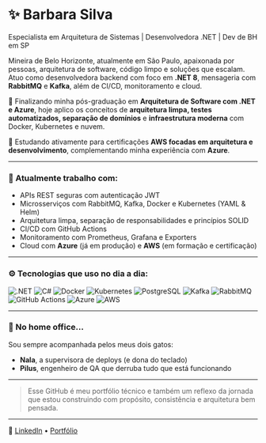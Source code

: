 # ✨ Barbara Silva

Especialista em Arquitetura de Sistemas | Desenvolvedora .NET | Dev de BH em SP

Mineira de Belo Horizonte, atualmente em São Paulo, apaixonada por pessoas, arquitetura de software, código limpo e soluções que escalam.  
Atuo como desenvolvedora backend com foco em **.NET 8**, mensageria com **RabbitMQ** e **Kafka**, além de CI/CD, monitoramento e cloud.

🧠 Finalizando minha pós-graduação em **Arquitetura de Software com .NET e Azure**, hoje aplico os conceitos de **arquitetura limpa, testes automatizados, separação de domínios** e **infraestrutura moderna** com Docker, Kubernetes e nuvem.

🚀 Estudando ativamente para certificações **AWS focadas em arquitetura e desenvolvimento**, complementando minha experiência com **Azure**.

---

### 💼 Atualmente trabalho com:

- APIs REST seguras com autenticação JWT
- Microsserviços com RabbitMQ, Kafka, Docker e Kubernetes (YAML & Helm)
- Arquitetura limpa, separação de responsabilidades e princípios SOLID
- CI/CD com GitHub Actions
- Monitoramento com Prometheus, Grafana e Exporters
- Cloud com **Azure** (já em produção) e **AWS** (em formação e certificação)

---

### ⚙️ Tecnologias que uso no dia a dia:

![.NET](https://img.shields.io/badge/.NET-512BD4?style=for-the-badge&logo=dotnet&logoColor=white)
![C#](https://img.shields.io/badge/C%23-239120?style=for-the-badge&logo=c-sharp&logoColor=white)
![Docker](https://img.shields.io/badge/Docker-2496ED?style=for-the-badge&logo=docker&logoColor=white)
![Kubernetes](https://img.shields.io/badge/Kubernetes-326CE5?style=for-the-badge&logo=kubernetes&logoColor=white)
![PostgreSQL](https://img.shields.io/badge/PostgreSQL-4169E1?style=for-the-badge&logo=postgresql&logoColor=white)
![Kafka](https://img.shields.io/badge/Kafka-231F20?style=for-the-badge&logo=apachekafka&logoColor=white)
![RabbitMQ](https://img.shields.io/badge/RabbitMQ-FF6600?style=for-the-badge&logo=rabbitmq&logoColor=white)
![GitHub Actions](https://img.shields.io/badge/GitHub%20Actions-2088FF?style=for-the-badge&logo=githubactions&logoColor=white)
![Azure](https://img.shields.io/badge/Azure-0078D4?style=for-the-badge&logo=microsoftazure&logoColor=white)
![AWS](https://img.shields.io/badge/AWS-232F3E?style=for-the-badge&logo=amazonaws&logoColor=white)

---

### 🐾 No home office...

Sou sempre acompanhada pelos meus dois gatos:
- **Nala**, a supervisora de deploys (e dona do teclado)
- **Pilus**, engenheiro de QA que derruba tudo que está funcionando

---

> Esse GitHub é meu portfólio técnico e também um reflexo da jornada que estou construindo com propósito, consistência e arquitetura bem pensada.

---

🔗 [LinkedIn](https://www.linkedin.com/in/barbarasousilva) • [Portfólio](https://github.com/barbarasousilva?tab=repositories)
